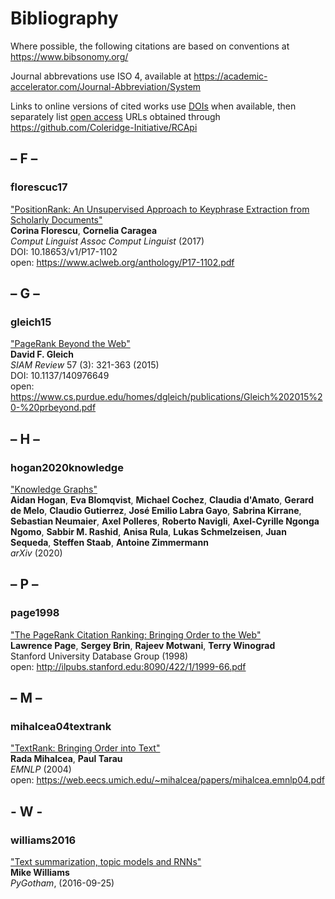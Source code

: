 # Bibliography

Where possible, the following citations are based on conventions at <https://www.bibsonomy.org/>

Journal abbrevations use ISO 4, available at <https://academic-accelerator.com/Journal-Abbreviation/System>

Links to online versions of cited works use [DOIs](https://www.doi.org/) when available, 
then separately list [open access](https://peerj.com/preprints/3119v1/) URLs obtained
through <https://github.com/Coleridge-Initiative/RCApi>


## – F –

### florescuc17

["PositionRank: An Unsupervised Approach to Keyphrase Extraction from Scholarly Documents"](https://doi.org/10.18653/v1/P17-1102)  
**Corina Florescu**, **Cornelia Caragea**  
*Comput Linguist Assoc Comput Linguist* (2017)  
DOI: 10.18653/v1/P17-1102  
open: <https://www.aclweb.org/anthology/P17-1102.pdf>


## – G –

### gleich15

["PageRank Beyond the Web"](https://doi.org/10.1137/140976649)  
**David F. Gleich**  
*SIAM Review* 57 (3): 321-363 (2015)  
DOI: 10.1137/140976649  
open: <https://www.cs.purdue.edu/homes/dgleich/publications/Gleich%202015%20-%20prbeyond.pdf>


## – H –

### hogan2020knowledge

["Knowledge Graphs"](https://arxiv.org/abs/2003.02320)  
**Aidan Hogan**, **Eva Blomqvist**, **Michael Cochez**, **Claudia d'Amato**,
**Gerard de Melo**, **Claudio Gutierrez**, **José Emilio Labra Gayo**,
**Sabrina Kirrane**, **Sebastian Neumaier**, **Axel Polleres**,
**Roberto Navigli**, **Axel-Cyrille Ngonga Ngomo**, **Sabbir M. Rashid**,
**Anisa Rula**, **Lukas Schmelzeisen**, **Juan Sequeda**, **Steffen Staab**,
**Antoine Zimmermann**  
*arXiv* (2020)


## – P –

### page1998

["The PageRank Citation Ranking: Bringing Order to the Web"](http://ilpubs.stanford.edu:8090/422/)  
**Lawrence Page**, **Sergey Brin**, **Rajeev Motwani**, **Terry Winograd**  
Stanford University Database Group (1998)  
open: <http://ilpubs.stanford.edu:8090/422/1/1999-66.pdf>


## – M –

### mihalcea04textrank

["TextRank: Bringing Order into Text"](https://www.aclweb.org/anthology/W04-3252/)  
**Rada Mihalcea**, **Paul Tarau**  
*EMNLP* (2004)  
open: <https://web.eecs.umich.edu/~mihalcea/papers/mihalcea.emnlp04.pdf>


## - W -

### williams2016

["Text summarization, topic models and RNNs"](http://mike.place/2016/summarization/)  
**Mike Williams**  
*PyGotham*, (2016-09-25)
